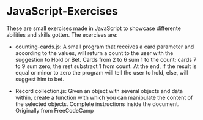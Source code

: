 # JavaScript-Exercises

These are small exercises made in JavaScript to showcase differente abilities and skills gotten. The exercises are:

- counting-cards.js:  A small program that receives a card parameter and according to the values, will return a count to the 
user with the suggestion to Hold or Bet. Cards from 2 to 6 sum 1 to the count; cards 7 to 9 sum zero; the rest substract 1 
from count. At the end, if the result is equal or minor to zero the program will tell the user to hold, else, will suggest 
him to bet.

- Record collection.js: Given an object with several objects and data within, create a function with which you can manipulate the content of the selected objects. Complete instructions inside the document. Originally from FreeCodeCamp
